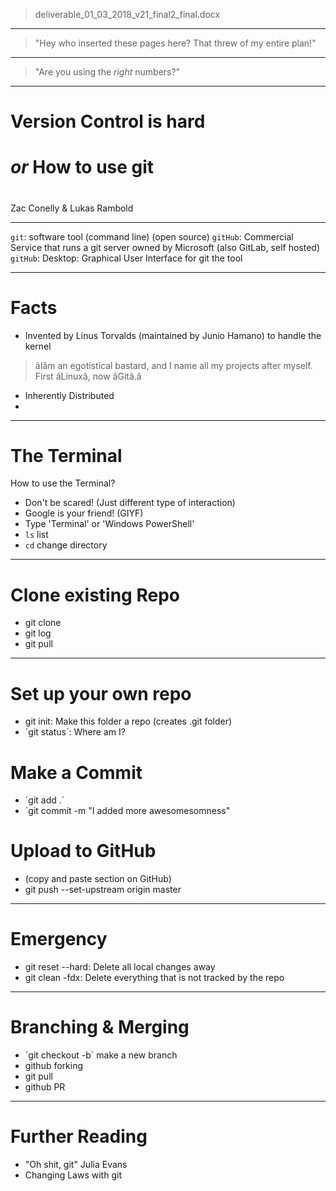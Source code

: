 > deliverable_01_03_2018_v21_final2_final.docx

---

> "Hey who inserted these pages here? That threw of my entire plan!"

---

> "Are you using the _right_ numbers?"

---
# Version Control is hard
# _or_ How to use git
#
Zac Conelly & Lukas Rambold

---

`git`: software tool (command line) (open source)
`gitHub`: Commercial Service that runs a git server owned by Microsoft (also GitLab, self hosted)
`gitHub`: Desktop: Graphical User Interface for git the tool

---
# Facts
- Invented by Linus Torvalds (maintained by Junio Hamano) to handle the kernel
> âIâm an egotistical bastard, and I name all my projects after myself. First âLinuxâ, now âGitâ.â
- Inherently Distributed
-
---
# The Terminal
How to use the Terminal?
- Don't be scared! (Just different type of interaction)
- Google is your friend! (GIYF)
- Type 'Terminal' or 'Windows PowerShell'
- `ls` list
- `cd` change directory

---

# Clone existing Repo
- git clone
- git log
- git pull

---

# Set up your own repo
- git init: Make this folder a repo (creates .git folder)
- ´git status´: Where am I?

# Make a Commit
- ´git add .´
- ´git commit -m "I added more awesomesomness"

# Upload to GitHub
- (copy and paste section on GitHub)
- git push --set-upstream origin master

---

# Emergency
- git reset --hard: Delete all local changes away
- git clean -fdx: Delete everything that is not tracked by the repo

---

# Branching & Merging
- ´git checkout -b´ make a new branch
- github forking
- git pull
- github PR

---
# Further Reading
- "Oh shit, git" Julia Evans
- Changing Laws with git
